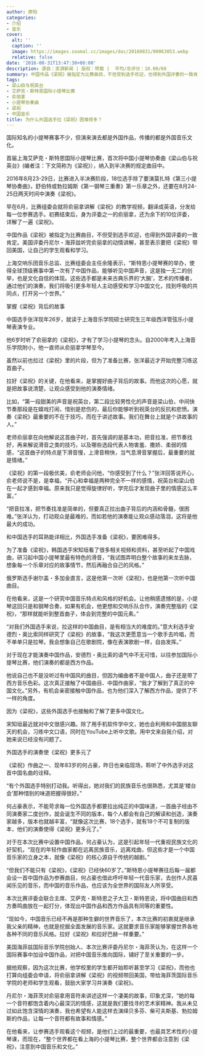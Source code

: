 ```yaml
---
author: 廖阳
categories:
- 介绍
- 音乐
cover:
  alt: ''
  caption: ''
  image: https://images.soomal.cc/images/doc/20160831/00063053.webp
  relative: false
date: '2016-08-31T13:47:30+08:00'
description: 源自：澎湃新闻 | 版权：转载 |  平均/总评分：10.00/60
summary: 中国作品《梁祝》被指定为比赛曲目，不但受到选手欢迎，也得到外国评委的一致肯定。美国评委丹尼尔・海菲兹听完俞丽拿的动情讲解，甚至表示要把《梁祝》带回美国，让自己的学生观看和学习……
tags:
- 梁山伯与祝英台
- 艾萨克・斯特恩国际小提琴比赛
- 俞丽拿
- 小提琴协奏曲
- 梁祝
- 中国音乐
title: 为什么外国选手拉《梁祝》困难得多？
---
```


国际知名的小提琴赛事不少，但演来演去都是外国作品，传播的都是外国音乐文化。

首届上海艾萨克・斯特恩国际小提琴比赛，首次将中国小提琴协奏曲《梁山伯与祝英台》(编者注：下文简称为《梁祝》），纳入到半决赛的规定曲目中。

2016年8月23-29日，比赛进入半决赛阶段，18位选手除了要演莫扎特《第三小提琴协奏曲》，舒伯特或勃拉姆斯《第一钢琴三重奏》第一乐章之外，还要在8月24-25日两天时间中演奏《梁祝》。

早在6月，比赛组委会就将俞丽拿讲解《梁祝》的教学视频，翻译成英语，分发给每一位参赛选手。初赛结束后，身为评委之一的俞丽拿，还为余下的10位评委，详解了一遍《梁祝》。

中国作品《梁祝》被指定为比赛曲目，不但受到选手欢迎，也得到外国评委的一致肯定。美国评委丹尼尔・海菲兹听完俞丽拿的动情讲解，甚至表示要把《梁祝》带回美国，让自己的学生观看和学习。

上海交响乐团音乐总监、比赛组委会主任余隆表示，“斯特恩小提琴赛的举办，使得全球顶级赛事中第一次有了中国作品，能够听见中国声音，这是独一无二的创举，也是文化自信的体现。这些选手都是未来古典乐界的‘大腕’，艺术的传播者，通过他们的演奏，我们将吸引更多年轻人主动感受和学习中国文化，找到呼吸的共同点，打开另一个世界。”

掌握《梁祝》背后的故事

中国选手张洋现年26岁，就读于上海音乐学院硕士研究生三年级西洋管弦乐小提琴表演专业。

他6岁时听了俞丽拿的《梁祝》，才有了学习小提琴的念头。自2000年考入上海音乐学院附小，他一直师从俞丽拿学琴至今。

虽然以前也拉过《梁祝》里的片段，但为了准备比赛，张洋最近才开始完整习练这首曲子。

拉好《梁祝》的关键，在他看来，是掌握好曲子背后的故事。而他这次的心愿，就是把故事说清楚，让观众感受到他的演奏情绪。

比如，“第一段甜美的声音是祝英台，第二段比较男性化的声音是梁山伯，中间快节奏那段是在嬉戏打闹，惜别是悲伤的，最后你能够听到祝英台的反抗和悲愤。演奏《梁祝》最重要的不在于技巧，而在于讲述故事。我们在舞台上就是个讲故事的人。”

老师俞丽拿在向他解说这首曲子时，首先强调的是基本功，把音拉准，把节奏找好，再来解说滑音之类的技巧，以及哪些选段代表人物害羞、撒娇、柔弱的情感，“这首曲子的特点是下滑音慢，上滑音稍快，当气息滑音掌握后，最重要的就是情绪。”

《梁祝》的第一段极优美，俞老师会问他，“你感受到了什么？”张洋回答说开心，俞老师说不是，是幸福，“开心和幸福是两种完全不一样的感情，祝英台和梁山伯在一起才感到幸福。原来我只是觉得旋律好听，学完后才发现曲子里的情感这么丰富。”

“把音拉准，把节奏找准是简单的，但要真正拉出曲子背后的内涵和骨髓，很困难。”张洋认为，打动观众是最难的，而如若他的演奏能让观众感动落泪，这将是他最大的成功。

和中国选手的耳熟能详相比，外国选手准备《梁祝》，要困难得多。

为了准备《梁祝》，韩国选手宋知垣看了很多相关视频和资料，甚至听起了中国戏曲，研习起中国小提琴里最有特色的滑音，“我试图弄明白整个故事的来龙去脉，想象每一个乐章对应的故事情节，然后再融合自己的风格。”

俄罗斯选手谢尔盖・多加金直言，这是他第一次听《梁祝》，也是他第一次听中国曲目。

在他看来，这是一个研究中国音乐特点和风格的好机会。让他稍感遗憾的是，小提琴这回只是和钢琴合奏，如果有机会，他更想和交响乐队合作，演奏完整版的《梁祝》，“那样就能听到整首曲子，体会到完整的中国元素。”

“对我们外国选手来说，拉这样的中国曲目，是有相当大的难度的。”意大利选手安德烈・奥比索同样研究了《梁祝》的故事，“我这次更愿意当一个歌手去吟唱，而不单单只是拉琴。我会想象自己在歌剧院，像在表演歌剧一样，自由发挥。”

对于现在才能演奏中国作品，安德烈・奥比索的语气中不无可惜，以往参加国际小提琴比赛，他们演奏的都是西方作品。

他说自己也不是没听过有中国风的曲目，但因为编曲者不是中国人，曲子还是带了西方音乐色彩。这次真正接触了中国曲目、中国作曲家，“我才了解到了真正的中国文化。”另外，有机会亲密接触中国作品，也为他们深入了解西方作品，提供了不一样的角度。

因为《梁祝》，这些外国选手也接触和了解了更多中国文化。

宋知垣最近就对中文很感兴趣。除了用手机软件学中文，她也会利用和中国朋友聊天的机会，习练中文口语，同时在YouTube上听中文歌。用中文来自我介绍，对她来说已经没有问题了。

外国选手的演奏使《梁祝》更多元了

《梁祝》作曲之一、现年83岁的何占豪，昨日也亲临现场，聆听了中外选手对这首中国名曲的诠释。

“有个外国选手特别打动我。听得出，她对我们的民族音乐也很熟悉，尤其是‘楼台会’那种惜别的味道把握得很好。”

何占豪表示，不能苛求每一位外国选手都要拉出纯正的中国味道，一首曲子经由不同演奏家二度创作，就会诞生不同的版本，每个人都会有自己的解读和创造，演奏家越多，版本也就越丰富，“就像这次比赛，18个选手，就有18个不可复制的版本，他们的演奏使得《梁祝》更多元了。”

对于在本次比赛中设置中国作品，何占豪认为，这是引起年轻一代重视民族文化的好契机，“现在的年轻作曲家都在远离民族音乐，远离戏曲，但这些才是一个中国音乐家的立身之本，就像《梁祝》的核心源自于传统的越剧。”

“但我们不能只有《梁祝》，《梁祝》已经快60岁了。”斯特恩小提琴赛往后每一届都会设一首中国作品为参赛曲目，何占豪也借此呼吁年轻一代音乐家，去创作人民喜闻乐见的音乐，而中国的音乐作品，也应该为全世界的国际友人所享受。

本次比赛评委会联合主席、艾萨克・斯特恩之子大卫・斯特恩说，将中国曲目和西方奏鸣曲放在一起打分，体现出中国作品和西方作品具有同等的重要性。

“现如今，中国音乐已经不再是那种生僻的世界音乐了，本次比赛的初衷就是继承我父亲的精神，也就是挖掘全面发展的音乐家。这就要求音乐家能够掌握世界各地各种不同的音乐风格。拉好《梁祝》和拉好巴赫一样重要。”

美国海菲兹国际音乐学院创始人、本次比赛评委丹尼尔・海菲茨认为，在这样一个国际赛事中加设中国作品，对把中国音乐推向国际，铺好了至关重要的一步。

据他观察，因为这次比赛，他学校里的学生都开始聆听甚至学习《梁祝》，而他也打算向组委会申请，将俞丽拿讲解《梁祝》的视频带回美国，带给海菲茨国际音乐学院的老师和学生观看，鼓励大家学习并演奏《梁祝》。

丹尼尔・海菲茨对俞丽拿用音符来讲述这样一个凄美的故事，印象尤深，“她的每一个音符都饱含着内心最深沉的情感，这就是我们要找寻的艺术家精神。我从未见过如此饱含深情的演奏，我也希望有人能这样去演绎贝多芬、柴可夫斯基、勃拉姆斯的作品，让每一个音符都有故事和情感。”

在他看来，让参赛选手观看这个视频，是他们上过的最重要，也最具艺术性的小提琴课，而现在，“整个世界都在看上海的小提琴比赛，整个世界都会注意到《梁祝》，注意到中国音乐和文化。”